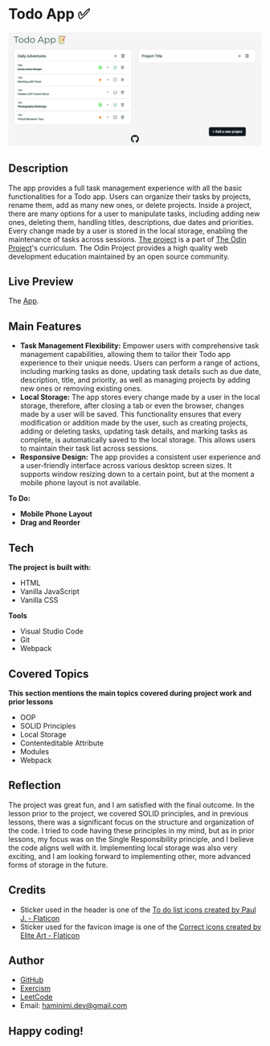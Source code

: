 # Todo App ✅
![Screenshot of the Todo App.](/screenshot.png)
## Description
The app provides a full task management experience with all the basic functionalities for a Todo app. Users can organize their tasks by projects, rename them, add as many new ones, or delete projects. Inside a project, there are many options for a user to manipulate tasks, including adding new ones, deleting them, handling titles, descriptions, due dates and priorities. Every change made by a user is stored in the local storage, enabling the maintenance of tasks across sessions. [The project](https://www.theodinproject.com/lessons/node-path-javascript-todo-list) is a part of [The Odin Project](https://www.theodinproject.com/dashboard)'s curriculum. The Odin Project provides a high quality web development education maintained by an open source community.
## Live Preview
The [App](https://haminimi.github.io/todo-app/).
## Main Features
- **Task Management Flexibility:** Empower users with comprehensive task management capabilities, allowing them to tailor their Todo app experience to their unique needs. Users can perform a range of actions, including marking tasks as done, updating task details such as due date, description, title, and priority, as well as managing projects by adding new ones or removing existing ones.
- **Local Storage:** The app stores every change made by a user in the local storage, therefore, after closing a tab or even the browser, changes made by a user will be saved. This functionality ensures that every modification or addition made by the user, such as creating projects, adding or deleting tasks, updating task details, and marking tasks as complete, is automatically saved to the local storage. This allows users to maintain their task list across sessions.
- **Responsive Design:** The app provides a consistent user experience and a user-friendly interface across various desktop screen sizes. It supports window resizing down to a certain point, but at the moment a mobile phone layout is not available.

**To Do:**
- **Mobile Phone Layout** 
- **Drag and Reorder**
## Tech
**The project is built with:**
- HTML
- Vanilla JavaScript
- Vanilla CSS

**Tools**
- Visual Studio Code
- Git
- Webpack
## Covered Topics
**This section mentions the main topics covered during project work and prior lessons**
- OOP
- SOLID Principles
- Local Storage
- Contenteditable Attribute
- Modules
- Webpack
## Reflection
The project was great fun, and I am satisfied with the final outcome. In the lesson prior to the project, we covered SOLID principles, and in previous lessons, there was a significant focus on the structure and organization of the code. I tried to code having these principles in my mind, but as in prior lessons, my focus was on the Single Responsibility principle, and I believe the code aligns well with it. Implementing local storage was also very exciting, and I am looking forward to implementing other, more advanced forms of storage in the future.
## Credits
- Sticker used in the header is one of the [To do list icons created by Paul J. - Flaticon](https://www.flaticon.com/free-icons/to-do-list)
- Sticker used for the favicon image is one of the [Correct icons created by Elite Art - Flaticon](https://www.flaticon.com/free-icons/correct)
## Author
- [GitHub](https://github.com/Haminimi)
- [Exercism](https://exercism.org/profiles/Haminimi)
- [LeetCode](https://leetcode.com/Haminimi/)
- Email: haminimi.dev@gmail.com
## Happy coding!